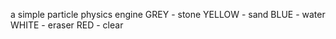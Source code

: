 a simple particle physics engine
GREY - stone
YELLOW - sand
BLUE - water
WHITE - eraser
RED - clear
